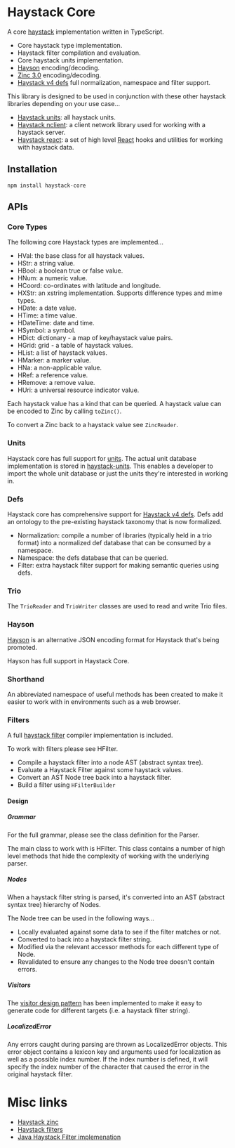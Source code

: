 # Haystack Core

A core [haystack](https://project-haystack.org/) implementation written in TypeScript.

-   Core haystack type implementation.
-   Haystack filter compilation and evaluation.
-   Core haystack units implementation.
-   [Hayson](https://github.com/j2inn/hayson) encoding/decoding.
-   [Zinc 3.0](https://project-haystack.org/doc/Zinc) encoding/decoding.
-   [Haystack v4 defs](https://project-haystack.dev/doc/docHaystack/Defs) full normalization, namespace and filter support.

This library is designed to be used in conjunction with these other haystack libraries depending on your use case...

-   [Haystack units](https://github.com/j2inn/haystack-units): all haystack units.
-   [Haystack nclient](https://github.com/j2inn/haystack-nclient): a client network library used for working with a haystack server.
-   [Haystack react](https://github.com/j2inn/haystack-react): a set of high level [React](https://reactjs.org/) hooks and utilities for working with haystack data.

## Installation

```
npm install haystack-core
```

## APIs

### Core Types

The following core Haystack types are implemented...

-   HVal: the base class for all haystack values.
-   HStr: a string value.
-   HBool: a boolean true or false value.
-   HNum: a numeric value.
-   HCoord: co-ordinates with latitude and longitude.
-   HXStr: an xstring implementation. Supports difference types and mime types.
-   HDate: a date value.
-   HTime: a time value.
-   HDateTime: date and time.
-   HSymbol: a symbol.
-   HDict: dictionary - a map of key/haystack value pairs.
-   HGrid: grid - a table of haystack values.
-   HList: a list of haystack values.
-   HMarker: a marker value.
-   HNa: a non-applicable value.
-   HRef: a reference value.
-   HRemove: a remove value.
-   HUri: a universal resource indicator value.

Each haystack value has a kind that can be queried. A haystack value can be encoded to Zinc by calling `toZinc()`.

To convert a Zinc back to a haystack value see `ZincReader`.

### Units

Haystack core has full support for [units](https://project-haystack.org/doc/Units). The actual unit database implementation is stored in [haystack-units](https://github.com/j2inn/haystack-units). This enables a developer to import the whole unit database or just the units they're interested in working in.

### Defs

Haystack core has comprehensive support for [Haystack v4 defs](https://project-haystack.dev/doc/docHaystack/Defs). Defs add an ontology to the pre-existing haystack taxonomy that is now formalized.

-   Normalization: compile a number of libraries (typically held in a trio format) into a normalized def database that can be consumed by a namespace.
-   Namespace: the defs database that can be queried.
-   Filter: extra haystack filter support for making semantic queries using defs.

### Trio

The `TrioReader` and `TrioWriter` classes are used to read and write Trio files.

### Hayson

[Hayson](https://github.com/j2inn/hayson) is an alternative JSON encoding format for Haystack that's being promoted.

Hayson has full support in Haystack Core.

### Shorthand

An abbreviated namespace of useful methods has been created to make it easier to work with in environments such as a web browser.

### Filters

A full [haystack filter](https://project-haystack.org/doc/Filters) compiler implementation is included.

To work with filters please see HFilter.

-   Compile a haystack filter into a node AST (abstract syntax tree).
-   Evaluate a Haystack Filter against some haystack values.
-   Convert an AST Node tree back into a haystack filter.
-   Build a filter using `HFilterBuilder`

#### Design

##### Grammar

For the full grammar, please see the class definition for the Parser.

The main class to work with is HFilter. This class contains a number of high level methods that hide the complexity of working with the underlying parser.

##### Nodes

When a haystack filter string is parsed, it's converted into an AST (abstract syntax tree) hierarchy of Nodes.

The Node tree can be used in the following ways...

-   Locally evaluated against some data to see if the filter matches or not.
-   Converted to back into a haystack filter string.
-   Modified via the relevant accessor methods for each different type of Node.
-   Revalidated to ensure any changes to the Node tree doesn't contain errors.

##### Visitors

The [visitor design pattern](https://en.wikipedia.org/wiki/Visitor_pattern) has been implemented to make it easy to generate code for different targets (i.e. a haystack filter string).

##### LocalizedError

Any errors caught during parsing are thrown as LocalizedError objects. This error object contains a lexicon key and arguments used for localization as well as a possible index number. If the index number is defined, it will specify the index number of the character that caused the error in the original haystack filter.

# Misc links

-   [Haystack zinc](https://project-haystack.org/doc/Zinc)
-   [Haystack filters](https://project-haystack.org/doc/Filters)
-   [Java Haystack Filter implemenation](https://github.com/skyfoundry/haystack-java)
